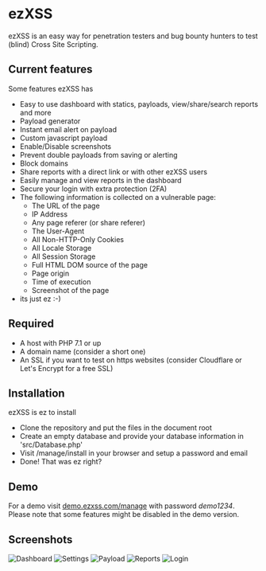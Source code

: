 # ezXSS
ezXSS is an easy way for penetration testers and bug bounty hunters to test (blind) Cross Site Scripting.

## Current features
Some features ezXSS has

* Easy to use dashboard with statics, payloads, view/share/search reports and more
* Payload generator
* Instant email alert on payload
* Custom javascript payload
* Enable/Disable screenshots
* Prevent double payloads from saving or alerting
* Block domains 
* Share reports with a direct link or with other ezXSS users
* Easily manage and view reports in the dashboard
* Secure your login with extra protection (2FA)
* The following information is collected on a vulnerable page:
    * The URL of the page
    * IP Address
    * Any page referer (or share referer)
    * The User-Agent
    * All Non-HTTP-Only Cookies
    * All Locale Storage
    * All Session Storage
    * Full HTML DOM source of the page
    * Page origin
    * Time of execution
    * Screenshot of the page
* its just ez :-)

## Required
* A host with PHP 7.1 or up
* A domain name (consider a short one)
* An SSL if you want to test on https websites (consider Cloudflare or Let's Encrypt for a free SSL)

## Installation
ezXSS is ez to install

* Clone the repository and put the files in the document root
* Create an empty database and provide your database information in 'src/Database.php'
* Visit /manage/install in your browser and setup a password and email
* Done! That was ez right?

## Demo
For a demo visit [demo.ezxss.com/manage](https://demo.ezxss.com/manage) with password *demo1234*. Please note that some features might be disabled in the demo version.

## Screenshots

![Dashboard](https://i.imgur.com/79wSggJ.png)
![Settings](https://i.imgur.com/oybLHTn.png)
![Payload](https://i.imgur.com/Aibuvzz.png)
![Reports](https://i.imgur.com/xT1MmO1.png)
![Login](https://i.imgur.com/bEzskKo.png)
